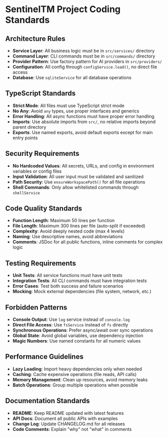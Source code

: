 # SentinelTM Project Coding Standards

## Architecture Rules

- **Service Layer**: All business logic must be in `src/services/` directory
- **Command Layer**: CLI commands must be in `src/commands/` directory  
- **Provider Pattern**: Use factory pattern for AI providers in `src/providers/`
- **Configuration**: All config through `configService.load()`, no direct file access
- **Database**: Use `sqliteService` for all database operations

## TypeScript Standards

- **Strict Mode**: All files must use TypeScript strict mode
- **No Any**: Avoid `any` types, use proper interfaces and generics
- **Error Handling**: All async functions must have proper error handling
- **Imports**: Use absolute imports from `src/`, no relative imports beyond parent directory
- **Exports**: Use named exports, avoid default exports except for main entry points

## Security Requirements

- **No Hardcoded Values**: All secrets, URLs, and config in environment variables or config files
- **Input Validation**: All user input must be validated and sanitized
- **Path Security**: Use `ensureWorkspacePath()` for all file operations
- **Shell Commands**: Only allow whitelisted commands through `shellService`

## Code Quality Standards

- **Function Length**: Maximum 50 lines per function
- **File Length**: Maximum 300 lines per file (auto-split if exceeded)
- **Complexity**: Avoid deeply nested code (max 4 levels)
- **Naming**: Use descriptive names, avoid abbreviations
- **Comments**: JSDoc for all public functions, inline comments for complex logic

## Testing Requirements

- **Unit Tests**: All service functions must have unit tests
- **Integration Tests**: All CLI commands must have integration tests
- **Error Cases**: Test both success and failure scenarios
- **Mocking**: Mock external dependencies (file system, network, etc.)

## Forbidden Patterns

- **Console Output**: Use `log` service instead of `console.log`
- **Direct File Access**: Use `fsService` instead of `fs` directly
- **Synchronous Operations**: Prefer async/await over sync operations
- **Global State**: Avoid global variables, use dependency injection
- **Magic Numbers**: Use named constants for all numeric values

## Performance Guidelines

- **Lazy Loading**: Import heavy dependencies only when needed
- **Caching**: Cache expensive operations (file reads, API calls)
- **Memory Management**: Clean up resources, avoid memory leaks
- **Batch Operations**: Group multiple operations when possible

## Documentation Standards

- **README**: Keep README updated with latest features
- **API Docs**: Document all public APIs with examples
- **Change Log**: Update CHANGELOG.md for all releases
- **Code Comments**: Explain "why" not "what" in comments
